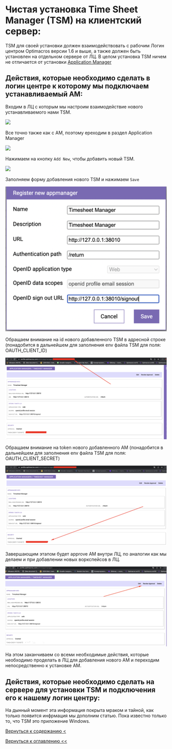 # Чистая установка Time Sheet Manager (TSM) на клиентский сервер:

TSM для своей установки должен взаимодействовать с рабочим Логин центром Optimacros версии 1.6 и выше, а
также должен быть установлен на отдельном сервере от ЛЦ. В целом установка TSM ничем не отличается от установки 
[Application Manager](cleanInstallationAm.md)

## Действия, которые необходимо сделать в логин центре к которому мы подключаем устанавливаемый АМ:

Входим в ЛЦ с которым мы настроим взаимодействие нового устанавливаемого нами TSM.

![](./pictures/lcAuthForAmAdd.jpg)

Все точно также как с AM, поэтому ереходим в раздел Application Manager

![](./pictures/amParagraphInLc.jpg)

Нажимаем на кнопку `Add New`, чтобы добавить новый TSM.

![](./pictures/addNewAmLc.jpg)

Заполняем форму добавления нового TSM и нажимаем `Save`

![](./pictures/addNewTSMFormCompleted.jpg)

Обращаем внимание на id нового добавленного TSM в адресной строке (понадобится в дальнейшем для заполнения env файла TSM
для поля: OAUTH_CLIENT_ID)

![](./pictures/idTSMInLc.jpg)

Обращаем внимание на token нового добавленного АМ (понадобится в дальнейшем для заполнения env файла TSM
для поля: OAUTH_CLIENT_SECRET)

![](./pictures/tokenTSMInLc.jpg)

Завершающим этапом будет approve АМ внутри ЛЦ, по аналогии как мы делаем и при добавлении новых воркспейсов в ЛЦ.

![](./pictures/approveTSMInLc.jpg)

На этом заканчиваем со всеми необходимые действия, которые необходимо проделать в ЛЦ для добавления нового АМ и
переходим непосредственно к установке АМ.

## Действия, которые необходимо сделать на сервере для установки TSM и подключения его к нашему логин центру:
На дынный момент эта информация покрыта мраком и тайной, как только появится инфрмация мы дополним статью. Пока известно
только то, что TSM это приложение Windows.


[Вернуться к содержанию <](contents.md)

[Вернуться к оглавлению <<](index.md)
